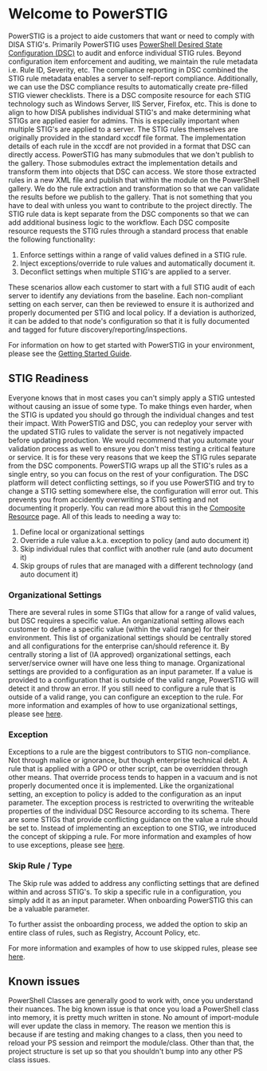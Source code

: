 # Welcome to PowerSTIG

PowerSTIG is a project to aide customers that want or need to comply with DISA STIG's.
Primarily PowerSTIG uses [PowerShell Desired State Configuration (DSC)](DscOverview) to audit and enforce individual STIG rules.
Beyond configuration item enforcement and auditing, we maintain the rule metadata i.e. Rule ID, Severity, etc.
The compliance reporting in DSC combined the STIG rule metadata enables a server to self-report compliance.
Additionally, we can use the DSC compliance results to automatically create pre-filled STIG viewer checklists.
There is a DSC composite resource for each STIG technology such as Windows Server, IIS Server, Firefox, etc.
This is done to align to how DISA publishes individual STIG's and make determining what STIGs are applied easier for admins.
This is especially important when multiple STIG's are applied to a server.
The STIG rules themselves are originally provided in the standard xccdf file format.
The implementation details of each rule in the xccdf are not provided in a format that DSC can directly access.
PowerSTIG has many submodules that we don't publish to the gallery.
Those submodules extract the implementation details and transform them into objects that DSC can access.
We store those extracted rules in a new XML file and publish that within the module on the PowerShell gallery.
We do the rule extraction and transformation so that we can validate the results before we publish to the gallery.
That is not something that you have to deal with unless you want to contribute to the project directly.
The STIG rule data is kept separate from the DSC components so that we can add additional business logic to the workflow.
Each DSC composite resource requests the STIG rules through a standard process that enable the following functionality:

1. Enforce settings within a range of valid values defined in a STIG rule.
1. Inject exceptions/override to rule values and automatically document it.
1. Deconflict settings when multiple STIG's are applied to a server.

These scenarios allow each customer to start with a full STIG audit of each server to identify any deviations from the baseline.
Each non-compliant setting on each server, can then be reviewed to ensure it is authorized and properly documented per STIG and local policy.
If a deviation is authorized, it can be added to that node's configuration so that it is fully documented and tagged for future discovery/reporting/inspections.

For information on how to get started with PowerSTIG in your environment, please see the [Getting Started Guide](DscOverview).

## STIG Readiness

Everyone knows that in most cases you can't simply apply a STIG untested without causing an issue of some type.
To make things even harder, when the STIG is updated you should go through the individual changes and test their impact.
With PowerSTIG and DSC, you can redeploy your server with the updated STIG rules to validate the server is not negatively impacted before updating production.
We would recommend that you automate your validation process as well to ensure you don't miss testing a critical feature or service.
It is for these very reasons that we keep the STIG rules separate from the DSC components.
PowerSTIG wraps up all the STIG's rules as a single entry, so you can focus on the rest of your configuration.
The DSC platform will detect conflicting settings, so if you use PowerSTIG and try to change a STIG setting somewhere else, the configuration will error out.
This prevents you from accidently overwriting a STIG setting and not documenting it properly.
You can read more about this in the [Composite Resource](CompositeResources) page.
All of this leads to needing a way to:

1. Define local or organizational settings
1. Override a rule value a.k.a. exception to policy (and auto document it)
1. Skip individual rules that conflict with another rule (and auto document it)
1. Skip groups of rules that are managed with a different technology (and auto document it)

### Organizational Settings

There are several rules in some STIGs that allow for a range of valid values, but DSC requires a specific value.
An organizational setting allows each customer to define a specific value (within the valid range) for their environment.
This list of organizational settings should be centrally stored and all configurations for the enterprise can/should reference it.
By centrally storing a list of (IA approved) organizational settings, each server/service owner will have one less thing to manage.
Organizational settings are provided to a configuration as an input parameter.
If a value is provided to a configuration that is outside of the valid range, PowerSTIG will detect it and throw an error.
If you still need to configure a rule that is outside of a valid range, you can configure an exception to the rule.
For more information and examples of how to use organizational settings, please see [here](CompositeResourcesOrganizationalSettings).

### Exception

Exceptions to a rule are the biggest contributors to STIG non-compliance.
Not through malice or ignorance, but though enterprise technical debt.
A rule that is applied with a GPO or other script, can be overridden through other means.
That override process tends to happen in a vacuum and is not properly documented once it is implemented.
Like the organizational setting, an exception to policy is added to the configuration as an input parameter.
The exception process is restricted to overwriting the writeable properties of the individual DSC Resource according to its schema.
There are some STIGs that provide conflicting guidance on the value a rule should be set to.
Instead of implementing an exception to one STIG, we introduced the concept of skipping a rule.
For more information and examples of how to use exceptions, please see [here](CompositeResourcesException).

### Skip Rule / Type

The Skip rule was added to address any conflicting settings that are defined within and across STIG's.
To skip a specific rule in a configuration, you simply add it as an input parameter.
When onboarding PowerSTIG this can be a valuable parameter.

To further assist the onboarding process, we added the option to skip an entire class of rules, such as Registry, Account Policy, etc.

For more information and examples of how to use skipped rules, please see [here](CompositeResourcesSkipRule).

## Known issues

PowerShell Classes are generally good to work with, once you understand their nuances.
The big known issue is that once you load a PowerShell class into memory, it is pretty much written in stone.
No amount of import-module will ever update the class in memory.
The reason we mention this is because if are testing and making changes to a class, then you need to reload your PS session and reimport the module/class.
Other than that, the project structure is set up so that you shouldn't bump into any other PS class issues.

[DscOverview]:                              https://docs.microsoft.com/en-us/powershell/dsc/overview
[GettingStarted]:                           https://github.com/Microsoft/PowerStig/wiki/GettingStarted
[CompositeResources]:                       https://github.com/Microsoft/PowerStig/wiki/CompositeResources
[CompositeResourcesOrganizationalSettings]: https://github.com/Microsoft/PowerStig/wiki/CompositeResources#organizational-settings
[CompositeResourcesException]:              https://github.com/Microsoft/PowerStig/wiki/CompositeResources#exception
[CompositeResourcesSkipRule]:               https://github.com/Microsoft/PowerStig/wiki/CompositeResources#skip-rule--type
